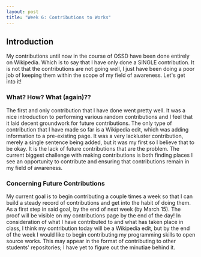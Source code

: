 ```yaml
---
layout: post
title: "Week 6: Contributions to Works"
---
```


## Introduction

My contributions until now in the course of OSSD have been done entirely on Wikipedia. Which is to say that I have only done a SINGLE contribution. It is not that the contributions are not going well, I just have been doing a poor job of keeping them within the scope of my field of awareness. Let's get into it!

<!--more-->

### What? How? What (again)??

The first and only contribution that I have done went pretty well. It was a nice introduction to performing various random contributions and I feel that it laid decent groundwork for future contributions. The only type of contribution that I have made so far is a Wikipedia edit, which was adding information to a pre-existing page. It was a very lackluster contribution, merely a single sentence being added, but it was my first so I believe that to be okay. It is the lack of future contributions that are the problem. The current biggest challenge with making contributions is both finding places I see an opportunity to contribute and ensuring that contributions remain in my field of awareness. 

### Concerning Future Contributions

My current goal is to begin contributing a couple times a week so that I can build a steady record of contributions and get into the habit of doing them. As a first step in said goal, by the end of next week (by March 15). The proof will be visible on my contributions page by the end of the day! In consideration of what I have contributed to and what has taken place in class, I think my contribution today will be a Wikipedia edit, but by the end of the week I would like to begin contributing my programming skills to open source works. This may appear in the format of contributing to other students' repositories; I have yet to figure out the minutiae behind it. 


